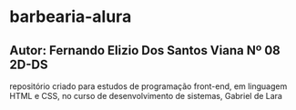 # barbearia-alura

## Autor: Fernando Elizio Dos Santos Viana  Nº 08 2D-DS

repositório criado para estudos de programação front-end, em linguagem HTML e CSS, no curso de desenvolvimento de sistemas, Gabriel de Lara

